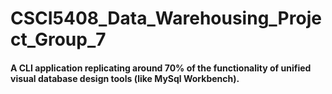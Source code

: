 # CSCI5408_Data_Warehousing_Project_Group_7

#### A CLI application replicating around 70% of the functionality of unified visual database design tools (like MySql Workbench).
